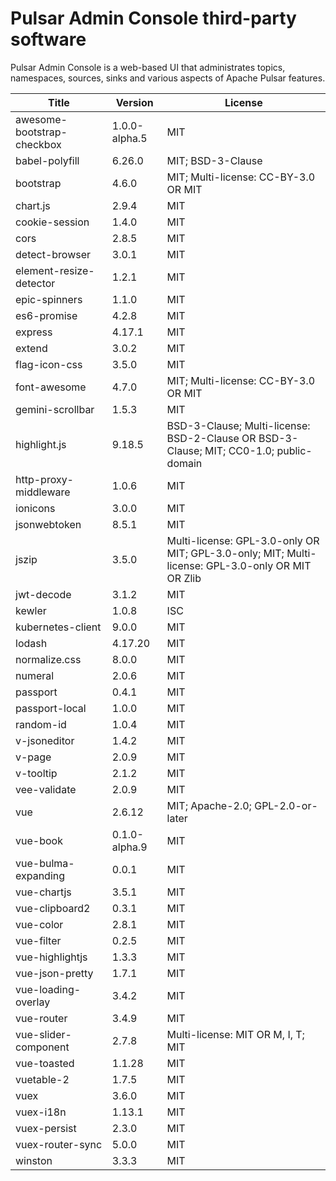 # Pulsar Admin Console third-party software

Pulsar Admin Console is a web-based UI that administrates topics, namespaces, sources, sinks and various aspects of Apache Pulsar features.


|Title                     |Version      |License                                                                                          |
|--------------------------|-------------|-------------------------------------------------------------------------------------------------|
|awesome-bootstrap-checkbox|1.0.0-alpha.5|MIT                                                                                              |
|babel-polyfill            |6.26.0       |MIT; BSD-3-Clause                                                                                |
|bootstrap                 |4.6.0        |MIT; Multi-license: CC-BY-3.0 OR MIT                                                             |
|chart.js                  |2.9.4        |MIT                                                                                              |
|cookie-session            |1.4.0        |MIT                                                                                              |
|cors                      |2.8.5        |MIT                                                                                              |
|detect-browser            |3.0.1        |MIT                                                                                              |
|element-resize-detector   |1.2.1        |MIT                                                                                              |
|epic-spinners             |1.1.0        |MIT                                                                                              |
|es6-promise               |4.2.8        |MIT                                                                                              |
|express                   |4.17.1       |MIT                                                                                              |
|extend                    |3.0.2        |MIT                                                                                              |
|flag-icon-css             |3.5.0        |MIT                                                                                              |
|font-awesome              |4.7.0        |MIT; Multi-license: CC-BY-3.0 OR MIT                                                             |
|gemini-scrollbar          |1.5.3        |MIT                                                                                              |
|highlight.js              |9.18.5       |BSD-3-Clause; Multi-license: BSD-2-Clause OR BSD-3-Clause; MIT; CC0-1.0; public-domain           |
|http-proxy-middleware     |1.0.6        |MIT                                                                                              |
|ionicons                  |3.0.0        |MIT                                                                                              |
|jsonwebtoken              |8.5.1        |MIT                                                                                              |
|jszip                     |3.5.0        |Multi-license: GPL-3.0-only OR MIT; GPL-3.0-only; MIT; Multi-license: GPL-3.0-only OR MIT OR Zlib|
|jwt-decode                |3.1.2        |MIT                                                                                              |
|kewler                    |1.0.8        |ISC                                                                                              |
|kubernetes-client         |9.0.0        |MIT                                                                                              |
|lodash                    |4.17.20      |MIT                                                                                              |
|normalize.css             |8.0.0        |MIT                                                                                              |
|numeral                   |2.0.6        |MIT                                                                                              |
|passport                  |0.4.1        |MIT                                                                                              |
|passport-local            |1.0.0        |MIT                                                                                              |
|random-id                 |1.0.4        |MIT                                                                                              |
|v-jsoneditor              |1.4.2        |MIT                                                                                              |
|v-page                    |2.0.9        |MIT                                                                                              |
|v-tooltip                 |2.1.2        |MIT                                                                                              |
|vee-validate              |2.0.9        |MIT                                                                                              |
|vue                       |2.6.12       |MIT; Apache-2.0; GPL-2.0-or-later                                                                |
|vue-book                  |0.1.0-alpha.9|MIT                                                                                              |
|vue-bulma-expanding       |0.0.1        |MIT                                                                                              |
|vue-chartjs               |3.5.1        |MIT                                                                                              |
|vue-clipboard2            |0.3.1        |MIT                                                                                              |
|vue-color                 |2.8.1        |MIT                                                                                              |
|vue-filter                |0.2.5        |MIT                                                                                              |
|vue-highlightjs           |1.3.3        |MIT                                                                                              |
|vue-json-pretty           |1.7.1        |MIT                                                                                              |
|vue-loading-overlay       |3.4.2        |MIT                                                                                              |
|vue-router                |3.4.9        |MIT                                                                                              |
|vue-slider-component      |2.7.8        |Multi-license: MIT OR M, I, T; MIT                                                               |
|vue-toasted               |1.1.28       |MIT                                                                                              |
|vuetable-2                |1.7.5        |MIT                                                                                              |
|vuex                      |3.6.0        |MIT                                                                                              |
|vuex-i18n                 |1.13.1       |MIT                                                                                              |
|vuex-persist              |2.3.0        |MIT                                                                                              |
|vuex-router-sync          |5.0.0        |MIT                                                                                              |
|winston                   |3.3.3        |MIT                                                                                              |
